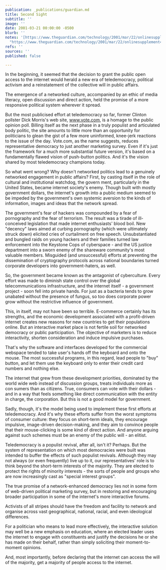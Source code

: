 ```yaml
---
publication: _publications/guardian.md
title: Second Sight
subtitle: ''
image: ''
date: 2001-03-21 00:00:00 -0500
blurb: ''
notes: '[https://www.theguardian.com/technology/2001/mar/22/onlinesupplement4](https://www.theguardian.com/technology/2001/mar/22/onlinesupplement4
  "https://www.theguardian.com/technology/2001/mar/22/onlinesupplement4")'
refs: ''
sources: ''
published: false

---
```

In the beginning, it seemed that the decision to grant the public open access to the internet would herald a new era of teledemocracy, political activism and a reinstatement of the collective will in public affairs.

The emergence of a networked culture, accompanied by an ethic of media literacy, open discussion and direct action, held the promise of a more responsive political system wherever it spread.

But the most publicised effort at teledemocracy so far, former Clinton pollster Dick Morris's web site, www.vote.com, is a homage to the public opinion poll. Billing itself as the next phase in a truly populist and articulated body politic, the site amounts to little more than an opportunity for politicians to glean the gist of a few more uninformed, knee-jerk reactions to the issue of the day. Vote.com, as the name suggests, reduces representative democracy to just another marketing survey. Even if it's just the framework for a much more substantial future version, it's based on a fundamentally flawed vision of push-button politics. And it's the vision shared by most teledemocracy champions today.

So what went wrong? Why doesn't networked politics lead to a genuinely networked engagement in public affairs? First, by casting itself in the role of cultural and institutional watchdog, the govern ment, particularly in the United States, became internet society's enemy. Though built with mostly government dollars, the internet's growth into a public medium seemed to be impeded by the government's own systemic aversion to the kinds of information, images and ideas that the network spread.

The government's fear of hackers was compounded by a fear of pornography and the fear of terrorism. The result was a tirade of ill-conceived legislation that made internet enthusiasts' blood boil. New "decency" laws aimed at curbing pornography (which were ultimately struck down) elicited cries of curtailment on free speech. Unsubstantiated and bungled raids on young hackers and their families turned law enforcement into the Keystone Cops of cyberspace - and the US justice department into a sworn enemy of the shareware community's most valuable members. Misguided (and unsuccessful) efforts at preventing the dissemination of cryptography protocols across national boundaries turned corporate developers into government-haters, as well.

So, the government became known as the antagonist of cyberculture. Every effort was made to diminish state control over the global telecommunications infrastructure, and the internet itself - a government project - soon fell into private hands. For just as a bacteria tends to grow unabated without the presence of fungus, so too does corporate power grow without the restrictive influence of government.

This, in itself, may not have been so terrible. E-commerce certainly has its strengths, and the economic development associated with a profit-driven internet creates new reasons for new countries to get their populations online. But an interactive market place is not fertile soil for networked democracy or public participation. The objective of marketers is to reduce interactivity, shorten consideration and induce impulsive purchases.

That's why the software and interfaces developed for the commercial webspace tended to take user's hands off the keyboard and onto the mouse. The most successful programs, in this regard, lead people to "buy" button, and let them use the keyboard only to enter their credit card numbers and nothing else.

The internet that grew from these development priorities, dominated by the world wide web instead of discussion groups, treats individuals more as con sumers than as citizens. True, consumers can vote with their dollars - and in a way that feels something like direct communication with the entity in charge, the corporation. But this is not a good model for government.

Sadly, though, it's the model being used to implement these first efforts at teledemocracy. And it's why these efforts suffer from the worst symptoms of consumer culture: they focus on short-term ideals, they encourage impulsive, image-driven decision-making, and they aim to convince people that their mouse-clicking is some kind of direct action. And anyone arguing against such schemes must be an enemy of the public will - an elitist.

Teledemocracy is a populist revival, after all, isn't it? Perhaps. But the system of representation on which most democracies were built was intended to buffer the effects of such populist revivals. Although they may not always (or even frequently) live up to it, our representatives' role is to think beyond the short-term interests of the majority. They are elected to protect the rights of minority interests - the sorts of people and groups who are now increasingly cast as "special interest groups".

The true promise of a network-enhanced democracy lies not in some form of web-driven political marketing survey, but in restoring and encouraging broader participation in some of the internet's more interactive forums.

Activists of all stripes should have the freedom and facility to network and organise across vast geographical, national, racial, and even ideological differences.

For a politician who means to lead more effectively, the interactive solution may well be a new emphasis on education, where an elected leader uses the internet to engage with constituents and justify the decisions he or she has made on their behalf, rather than simply soliciting their moment-to-moment opinions.

And, most importantly, before declaring that the internet can access the will of the majority, get a majority of people access to the internet.